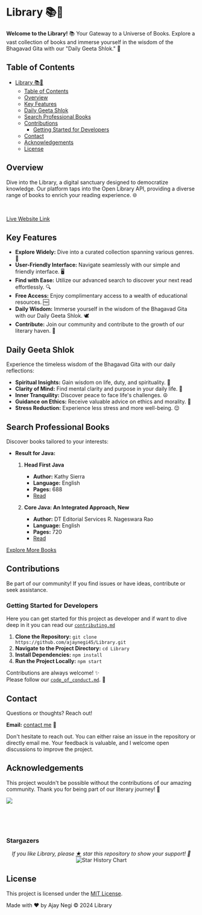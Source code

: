 # Library 📚📖

**Welcome to the Library!** 📚 Your Gateway to a Universe of Books. Explore a vast collection of books and immerse yourself in the wisdom of the Bhagavad Gita with our "Daily Geeta Shlok." 🌌

## Table of Contents

- [Library 📚📖](#library-)
  - [Table of Contents](#table-of-contents)
  - [Overview](#overview)
  - [Key Features](#key-features)
  - [Daily Geeta Shlok](#daily-geeta-shlok)
  - [Search Professional Books](#search-professional-books)
  - [Contributions](#contributions)
    - [Getting Started for Developers](#getting-started-for-developers)
  - [Contact](#contact)
  - [Acknowledgements](#acknowledgements)
  - [License](#license)

## Overview

Dive into the Library, a digital sanctuary designed to democratize knowledge. Our platform taps into the Open Library API, providing a diverse range of books to enrich your reading experience. 🌐

<br/>

[Live Website Link](https://ajaylibrary.netlify.app)

## Key Features

- **Explore Widely:** Dive into a curated collection spanning various genres. 📖
- **User-Friendly Interface:** Navigate seamlessly with our simple and friendly interface. 🖥️
- **Find with Ease:** Utilize our advanced search to discover your next read effortlessly. 🔍
- **Free Access:** Enjoy complimentary access to a wealth of educational resources. 🆓
- **Daily Wisdom:** Immerse yourself in the wisdom of the Bhagavad Gita with our Daily Geeta Shlok. 🕊️
- **Contribute:** Join our community and contribute to the growth of our literary haven. 🤝

## Daily Geeta Shlok

Experience the timeless wisdom of the Bhagavad Gita with our daily reflections:

- **Spiritual Insights:** Gain wisdom on life, duty, and spirituality. 🌈
- **Clarity of Mind:** Find mental clarity and purpose in your daily life. 🧠
- **Inner Tranquility:** Discover peace to face life's challenges. ☮️
- **Guidance on Ethics:** Receive valuable advice on ethics and morality. 📜
- **Stress Reduction:** Experience less stress and more well-being. 😌

## Search Professional Books

Discover books tailored to your interests:

- **Result for Java:**

  1.  **Head First Java**

      - **Author:** Kathy Sierra
      - **Language:** English
      - **Pages:** 688
      - [Read](https://ajaylibrary.netlify.app/book/OL5756124W/headfirstjava00sier)

  2.  **Core Java: An Integrated Approach, New**
      - **Author:** DT Editorial Services R. Nageswara Rao
      - **Language:** English
      - **Pages:** 720
      - [Read](https://ajaylibrary.netlify.app/books)

[Explore More Books](https://ajaylibrary.netlify.app/books)

## Contributions

Be part of our community! If you find issues or have ideas, contribute or seek assistance.

### Getting Started for Developers

Here you can get started for this project as developer and if want to dive deep in it you can read our [`contributing.md`](https://github.com/ajaynegi45/Library/blob/main/contributing.md)

1. **Clone the Repository:** `git clone https://github.com/ajaynegi45/Library.git`
2. **Navigate to the Project Directory:** `cd Library`
3. **Install Dependencies:** `npm install`
4. **Run the Project Locally:** `npm start`

Contributions are always welcome! ✨
<br/>
Please follow our [`code_of_conduct.md`](https://github.com/ajaynegi45/Library/blob/main/code_of_conduct.md). 🚀

## Contact

Questions or thoughts? Reach out!

**Email:** [contact me](mailto:contact@ajaynegi.co) 📧


Don't hesitate to reach out. You can either raise an issue in the repository or directly email me. Your feedback is valuable, and I welcome open discussions to improve the project.

## Acknowledgements

This project wouldn't be possible without the contributions of our amazing community. Thank you for being part of our literary journey! 🙌

<a href = "https://github.com/ajaynegi45/Library/graphs/contributors">
  <img src = "https://contrib.rocks/image?repo=ajaynegi45/Library"/>
</a>

<br/><br/><br/>

### Stargazers

<p align="center">
  <i>If you like Library, please <a href="../../stargazers">★</a> star this repository to show your support! 🤩</i>
 <br/>
<!--   <a href="https://star-history.com/#ajaynegi45/Library&Date"> -->
    <picture>
      <source media="(prefers-color-scheme: dark)" srcset="https://api.star-history.com/svg?repos=ajaynegi45/Library&type=Date&theme=dark" />
      <source media="(prefers-color-scheme: light)" srcset="https://api.star-history.com/svg?repos=ajaynegi45/Library&type=Date" />
      <img align="center" alt="Star History Chart" src="https://api.star-history.com/svg?repos=ajaynegi45/Library&type=Date" />
    </picture>
<!--   </a> -->
</p>


## License

This project is licensed under the [MIT License](LICENSE).

Made with ❤️ by Ajay Negi
© 2024 Library
